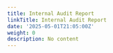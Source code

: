 ```yaml
---
title: Internal Audit Report
linkTitle: Internal Audit Report
date: '2025-05-01T21:05:00Z'
weight: 0
description: No content
---
```



